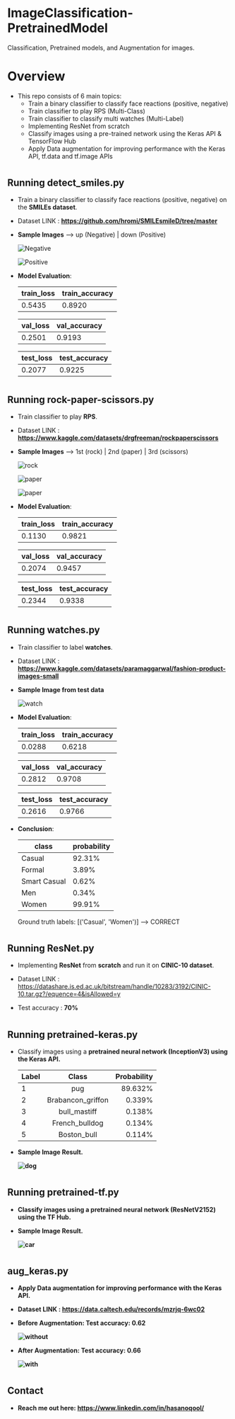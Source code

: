# ImageClassification-PretrainedModel
Classification, Pretrained models, and Augmentation for images.

# Overview
* This repo consists of 6 main topics:
    * Train a binary classifier to classify face reactions (positive, negative)
    * Train classifier to play RPS (Multi-Class)
    * Train classifier to classify multi watches (Multi-Label)
    * Implementing ResNet from scratch
    * Classify images using a pre-trained network using the Keras API & TensorFlow Hub
    * Apply Data augmentation for improving performance with the Keras API, tf.data and tf.image APIs

#
## Running detect_smiles.py
* Train a binary classifier to classify face reactions (positive, negative) on the <b>SMILEs dataset</b>.
* Dataset LINK : <b>https://github.com/hromi/SMILEsmileD/tree/master</b>

* <b>Sample Images</b> --> up (Negative) | down (Positive)

    ![Negative](https://github.com/hasanoqool/ImageClassification-TransferLearning/blob/main/images/negative.png)

    ![Positive](https://github.com/hasanoqool/ImageClassification-TransferLearning/blob/main/images/positive.png)

* <b>Model Evaluation</b>:

    | train_loss  |  train_accuracy |
    | ------------- | ------------- |
    |  0.5435 |  0.8920 |

    | val_loss  |  val_accuracy |
    | ------------- | ------------- |
    |  0.2501 |  0.9193 |

    | test_loss  |  test_accuracy |
    | ------------- | ------------- |
    |  0.2077 |  0.9225 |
#
## Running rock-paper-scissors.py
* Train classifier to play <b>RPS</b>.
* Dataset LINK : <b>https://www.kaggle.com/datasets/drgfreeman/rockpaperscissors</b>

* <b>Sample Images</b> --> 1st (rock) | 2nd (paper) | 3rd (scissors)

    ![rock](https://github.com/hasanoqool/ImageClassification-TransferLearning/blob/main/images/rock.png)

    ![paper](https://github.com/hasanoqool/ImageClassification-TransferLearning/blob/main/images/paper.png)

    ![paper](https://github.com/hasanoqool/ImageClassification-TransferLearning/blob/main/images/scissors.png)

* <b>Model Evaluation</b>:

    | train_loss  |  train_accuracy |
    | ------------- | ------------- |
    |  0.1130 |  0.9821 |

    | val_loss  |  val_accuracy |
    | ------------- | ------------- |
    |  0.2074 |  0.9457 |

    | test_loss  |  test_accuracy |
    | ------------- | ------------- |
    |  0.2344 |  0.9338 |
#
## Running watches.py
* Train classifier to label <b>watches</b>.
* Dataset LINK : <b>https://www.kaggle.com/datasets/paramaggarwal/fashion-product-images-small</b>

* <b>Sample Image from test data</b> 

    ![watch](https://github.com/hasanoqool/ImageClassification-TransferLearning/blob/main/images/watch.png)

* <b>Model Evaluation</b>:

    | train_loss  |  train_accuracy |
    | ------------- | ------------- |
    |  0.0288 |  0.6218 |

    | val_loss  |  val_accuracy |
    | ------------- | ------------- |
    |  0.2812 |  0.9708 |

    | test_loss  |  test_accuracy |
    | ------------- | ------------- |
    |  0.2616 |  0.9766 |

* <b>Conclusion</b>:

    | class  |  probability |
    | ------------- | ------------- |
    |  Casual |  92.31%|
    |  Formal |  3.89% |
    |  Smart Casual |  0.62% |
    |  Men |  0.34% |
    |  Women |  99.91% |
 
    Ground truth labels: [('Casual', 'Women')] --> CORRECT
#
## Running ResNet.py
* Implementing <b>ResNet</b> from <b>scratch</b> and run it on <b>CINIC-10 dataset</b>.
* Dataset LINK : https://datashare.is.ed.ac.uk/bitstream/handle/10283/3192/CINIC-10.tar.gz?/equence=4&isAllowed=y

* Test accuracy : <b>70%</b>
#
## Running pretrained-keras.py
* Classify images using a <b>pretrained neural network (InceptionV3)<b> using the Keras API.

    | Label | Class | Probability |
    | :---         |     :---:      |          ---: |
    | 1   | pug     | 89.632%    | 
    | 2     | Brabancon_griffon       | 0.339%    |
    | 3     | bull_mastiff       | 0.138%     |
    | 4     | French_bulldog       | 0.134%      |
    | 5     | Boston_bull       | 0.114%     |

* Sample Image Result. 

    ![dog](https://github.com/hasanoqool/ImageClassification-TransferLearning/blob/main/images/dog_result.png)
#
## Running pretrained-tf.py
* Classify images using a <b>pretrained neural network (ResNetV2152)<b> using the TF Hub.

* Sample Image Result. 

    ![car](https://github.com/hasanoqool/ImageClassification-TransferLearning/blob/main/images/beetle_result.png)
#
## aug_keras.py
* Apply <b>Data augmentation</b> for improving performance with the Keras API.
* Dataset LINK : https://data.caltech.edu/records/mzrjq-6wc02

* Before <b>Augmentation</b>: 
     Test accuracy: 0.62

    ![without](https://github.com/hasanoqool/ImageClassification-TransferLearning/blob/main/images/keras_without_aug.png)

* After <b>Augmentation</b>:
     Test accuracy: 0.66

    ![with](https://github.com/hasanoqool/ImageClassification-TransferLearning/blob/main/images/keras_augmented.png)    
 #
## Contact
* Reach me out here: https://www.linkedin.com/in/hasanoqool/
